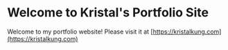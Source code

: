 # Welcome to Kristal's Portfolio Site

Welcome to my portfolio website! Please visit it at [https://kristalkung.com](https://kristalkung.com)
